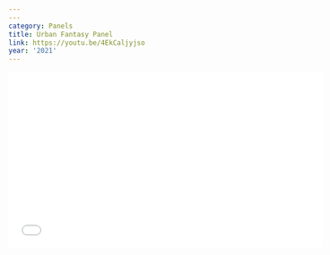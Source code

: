 ```yaml
---
---
category: Panels
title: Urban Fantasy Panel
link: https://youtu.be/4EkCaljyjso
year: '2021'
---
```

<iframe width="560" height="315" src="{{ page.link }}" frameborder="0" allowfullscreen></iframe>
